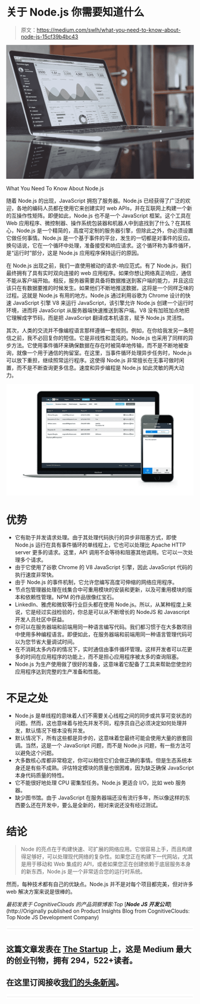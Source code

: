 # 关于 Node.js 你需要知道什么

> 原文：<https://medium.com/swlh/what-you-need-to-know-about-node-js-15cf39b4bc43>

![](img/60dd5e9b430a0528dbbe6b7710954475.png)

What You Need To Know About Node.js

随着 Node.js 的出现，JavaScript 拥抱了服务器。Node.js 已经获得了广泛的欢迎，各地的编码人员都在使用它来创建实时 web APIs，并在互联网上构建一个新的互操作性矩阵。即便如此，Node.js 也不是一个 JavaScript 框架。这个工具在 Web 应用程序、微控制器、操作系统包装器和机器人中到底找到了什么？在其核心，Node.js 是一个精简的，高度可定制的服务器引擎，但除此之外，你必须设置它做任何事情。Node.js 是一个基于事件的平台，发生的一切都是对事件的反应。换句话说，它在一个循环中处理，准备接受和响应请求。这个循环称为事件循环，是“运行时”部分，这是 Node.js 应用程序保持运行的原因。

在 Node.js 出现之前，我们一直使用被动的请求-响应范式。有了 Node.js，我们最终拥有了具有实时双向连接的 web 应用程序。如果你想让网络真正响应，通信不能从客户端开始。相反，服务器需要具备将数据推送到客户端的能力，并且这应该只在有数据要推的时候发生。如果他们不断地推送数据，这将是一个同样乏味的过程。这就是 Node.js 有用的地方。Node.js 通过利用谷歌为 Chrome 设计的快速 JavaScript 引擎 V8 来运行 JavaScript，该引擎允许 Node.js 创建一个运行时环境，进而将 JavaScript 从服务器端快速推送到客户端。V8 没有加班加点地把它理解成字节码，而是把 JavaScript 翻译成本机语言，赋予 Node.js 灵活性。

其次，人类的交流并不像编程语言那样遵循一套规则。例如，在你给我发另一条短信之前，我不必回复你的短信。它是非线性和混沌的。Node.js 也采用了同样的异步方法。它使用事件循环来确保数据在存在时被简单地传输，而不是不断地被查询，就像一个用于通信的拘留室。在这里，当事件循环处理异步任务时，Node.js 可以放下重担，继续照常运行程序。这使得 Node.js 非常擅长在无事可做时闲置，而不是不断查询更多信息。速度和异步编程是 Node.js 如此灵敏的两大动力。

![](img/d4071c12471aec4dcf8e701d9064e16f.png)

# 优势

*   它有助于并发请求处理。由于其处理代码执行的异步非阻塞方式，即使 Node.js 运行在具有事件循环的单线程上，它也可以处理比 Apache HTTP server 更多的请求。这里，API 调用不会等待和阻塞其他调用。它可以一次处理多个请求。
*   由于它使用了谷歌 Chrome 的 V8 JavaScript 引擎，因此 JavaScript 代码的执行速度非常快。
*   由于 Node.js 的事件机制，它允许您编写高度可伸缩的网络应用程序。
*   节点包管理器处理在线集合中可重用模块的安装和更新，以及可重用模块的版本和依赖性管理。NPM 的作品很像红宝石。
*   LinkedIn、雅虎和微软等行业巨头都在使用 Node.js。所以，从某种程度上来说，它是经过实战检验的，你总是可以从不断增长的 NodeJS 和 Javascript 开发人员社区中获益。
*   你可以在服务器端和前端用同一种语言编写代码。我们都习惯于在大多数项目中使用多种编程语言。即便如此，在服务器端和前端用同一种语言管理代码可以为您节省大量调试时间。
*   在不消耗太多内存的情况下，实时通信由事件循环管理。这样开发者可以花更多的时间在应用程序的功能上，而不是担心应用程序被太多的查询阻塞。
*   Node.js 为生产使用做了很好的准备，这意味着它配备了工具来帮助您使您的应用程序达到完整的生产准备和性能。

# 不足之处

*   Node.js 是单线程的意味着人们不需要关心线程之间的同步或共享可变状态的问题。然而，这也意味着与抢先并发不同，程序员自己必须决定如何处理并发，默认情况下根本没有并发。
*   默认情况下，所有这些都是异步的，这意味着您最终可能会使用大量的嵌套回调。当然，这是一个 JavaScript 问题，而不是 Node.js 问题，有一些方法可以避免这个问题。
*   大多数核心库都非常稳定，你可以相信它们会做正确的事情。但是生态系统本身还是有些不成熟。评估特定模块的质量也很困难，因为缺乏确保 JavaScript 本身代码质量的特性。
*   它不能很好地处理 CPU 密集型任务。Node.js 更适合 I/O，比如 web 服务器。
*   缺少图书馆。由于 JavaScript 在服务器端还没有流行多年，所以像这样的东西要么还在开发中，要么是全新的，相对来说还没有经过测试。

# 结论

> Node 的亮点在于构建快速、可扩展的网络应用。它很容易上手，而且构建得足够好，可以处理现代网络的复杂性。如果您正在构建下一代网站，尤其是用于移动和 Web 集成的 API，或者如果您正在创建依赖于底层服务本身的新东西，Node.js 是一个非常适合您的运行时系统。

然而，每种技术都有自己的优缺点。Node.js 并不是对每个项目都完美，但对许多 web 解决方案来说是很棒的。

*最初发表于 CognitiveClouds 的产品洞察博客:Top* [***Node JS 开发公司***](http://Originally published on Product Insights Blog from CognitiveClouds: Top Node JS Development Company)

![](img/731acf26f5d44fdc58d99a6388fe935d.png)

## 这篇文章发表在 [The Startup](https://medium.com/swlh) 上，这是 Medium 最大的创业刊物，拥有 294，522+读者。

## 在这里订阅接收[我们的头条新闻](http://growthsupply.com/the-startup-newsletter/)。

![](img/731acf26f5d44fdc58d99a6388fe935d.png)